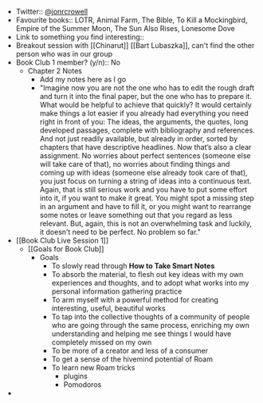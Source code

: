 - Twitter:: [@jonrcrowell](https://twitter.com/jonrcrowell)  
- Favourite books:: LOTR, Animal Farm, The Bible, To Kill a Mockingbird, Empire of the Summer Moon, The Sun Also Rises, Lonesome Dove  
- Link to something you find interesting::
- Breakout session with [[Chinarut]] [[Bart Lubaszka]], can't find the other person who was in our group
- Book Club 1 member? (y/n):: No
    - Chapter 2 Notes
        - Add my notes here as I go
        - "Imagine now you are not the one who has to edit the rough draft and turn it into the final paper, but the one who has to prepare it. What would be helpful to achieve that quickly? It would certainly make things a lot easier if you already had everything you need right in front of you: The ideas, the arguments, the quotes, long developed passages, complete with bibliography and references. And not just readily available, but already in order, sorted by chapters that have descriptive headlines. Now that’s also a clear assignment. No worries about perfect sentences (someone else will take care of that), no worries about finding things and coming up with ideas (someone else already took care of that), you just focus on turning a string of ideas into a continuous text. Again, that is still serious work and you have to put some effort into it, if you want to make it great. You might spot a missing step in an argument and have to fill it, or you might want to rearrange some notes or leave something out that you regard as less relevant. But, again, this is not an overwhelming task and luckily, it doesn’t need to be perfect. No problem so far."
- [[Book Club Live Session 1]]
    - [[Goals for Book Club]]
        - Goals
            - To slowly read through **How to Take Smart Notes**
            - To absorb the material, to flesh out key ideas with my own experiences and thoughts, and to adopt what works into my personal information gathering practice
            - To arm myself with a powerful method for creating interesting, useful, beautiful works
            - To tap into the collective thoughts of a community of people who are going through the same process, enriching my own understanding and helping me see things I would have completely missed on my own
            - To be more of a creator and less of a consumer
            - To get a sense of the hivemind potential of Roam
            - To learn new Roam tricks
                - plugins
                - Pomodoros
- 
